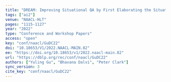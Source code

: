 ```yaml
---
title: "DREAM: Improving Situational QA by First Elaborating the Situation."
tags: ["ai2"]
venue: "NAACL-HLT"
pages: "1115-1127"
year: "2022"
type: "Conference and Workshop Papers"
access: "open"
key: "conf/naacl/GuDC22"
doi: "10.18653/V1/2022.NAACL-MAIN.82"
ee: "https://doi.org/10.18653/v1/2022.naacl-main.82"
url: "https://dblp.org/rec/conf/naacl/GuDC22"
authors: ["Yuling Gu", "Bhavana Dalvi", "Peter Clark"]
sync_version: 3
cite_key: "conf/naacl/GuDC22"
---
```

